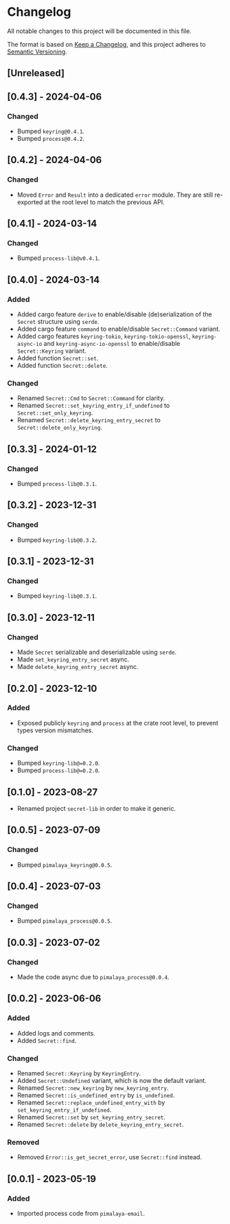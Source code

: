 # Changelog

All notable changes to this project will be documented in this file.

The format is based on [Keep a Changelog](https://keepachangelog.com/en/1.0.0/),
and this project adheres to [Semantic Versioning](https://semver.org/spec/v2.0.0.html).

## [Unreleased]

## [0.4.3] - 2024-04-06

### Changed

- Bumped `keyring@0.4.1`.
- Bumped `process@0.4.2`.

## [0.4.2] - 2024-04-06

### Changed

- Moved `Error` and `Result` into a dedicated `error` module. They are still re-exported at the root level to match the previous API.

## [0.4.1] - 2024-03-14

### Changed

- Bumped `process-lib@v0.4.1`.

## [0.4.0] - 2024-03-14

### Added

- Added cargo feature `derive` to enable/disable (de)serialization of the `Secret` structure using `serde`.
- Added cargo feature `command` to enable/disable `Secret::Command` variant.
- Added cargo features `keyring-tokio`, `keyring-tokio-openssl`, `keyring-async-io` and `keyring-async-io-openssl` to enable/disable `Secret::Keyring` variant.
- Added function `Secret::set`.
- Added function `Secret::delete`.

### Changed

- Renamed `Secret::Cmd` to `Secret::Command` for clarity.
- Renamed `Secret::set_keyring_entry_if_undefined` to `Secret::set_only_keyring`.
- Renamed `Secret::delete_keyring_entry_secret` to `Secret::delete_only_keyring`.

## [0.3.3] - 2024-01-12

### Changed

- Bumped `process-lib@0.3.1`.

## [0.3.2] - 2023-12-31

### Changed

- Bumped `keyring-lib@0.3.2`.

## [0.3.1] - 2023-12-31

### Changed

- Bumped `keyring-lib@0.3.1`.

## [0.3.0] - 2023-12-11

### Changed

- Made `Secret` serializable and deserializable using `serde`.
- Made `set_keyring_entry_secret` async.
- Made `delete_keyring_entry_secret` async.

## [0.2.0] - 2023-12-10

### Added

- Exposed publicly `keyring` and `process` at the crate root level, to prevent types version mismatches.

### Changed

- Bumped `keyring-lib@=0.2.0`.
- Bumped `process-lib@=0.2.0`.

## [0.1.0] - 2023-08-27

- Renamed project `secret-lib` in order to make it generic.

## [0.0.5] - 2023-07-09

### Changed

- Bumped `pimalaya_keyring@0.0.5`.

## [0.0.4] - 2023-07-03

### Changed

- Bumped `pimalaya_process@0.0.5`.

## [0.0.3] - 2023-07-02

### Changed

- Made the code async due to `pimalaya_process@0.0.4`.

## [0.0.2] - 2023-06-06

### Added

- Added logs and comments.
- Added `Secret::find`.

### Changed

- Renamed `Secret::Keyring` by `KeyringEntry`.
- Added `Secret::Undefined` variant, which is now the default variant.
- Renamed `Secret::new_keyring` by `new_keyring_entry`.
- Renamed `Secret::is_undefined_entry` by `is_undefined`.
- Renamed `Secret::replace_undefined_entry_with` by `set_keyring_entry_if_undefined`.
- Renamed `Secret::set` by `set_keyring_entry_secret`.
- Renamed `Secret::delete` by `delete_keyring_entry_secret`.

### Removed

- Removed `Error::is_get_secret_error`, use `Secret::find` instead.

## [0.0.1] - 2023-05-19

### Added

- Imported process code from `pimalaya-email`.
